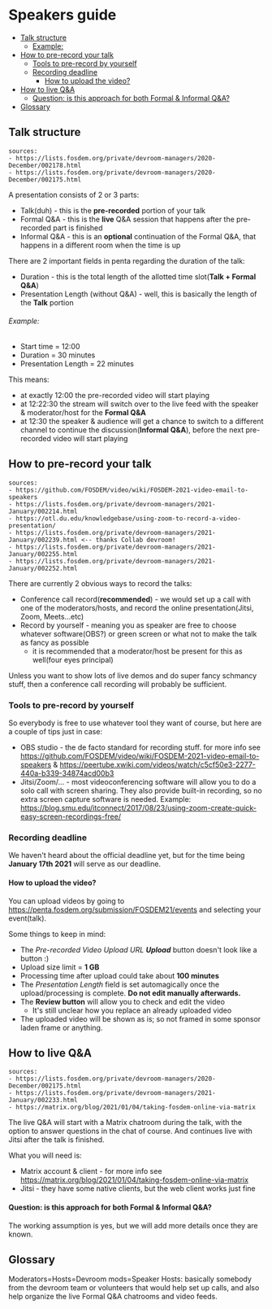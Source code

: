 # Speakers guide

- [Talk structure](#talk-structure)
  - [Example:](#example)
- [How to pre-record your talk](#how-to-pre-record-your-talk)
    - [Tools to pre-record by yourself](#tools-to-pre-record-by-yourself)
    - [Recording deadline](#recording-deadline)
        - [How to upload the video?](#how-to-upload-the-video)
- [How to live Q&A](#how-to-live-qa)
  - [Question: is this approach for both Formal & Informal Q&A?](#question-is-this-approach-for-both-formal--informal-qa)
- [Glossary](#glossary)

## Talk structure
    sources: 
    - https://lists.fosdem.org/private/devroom-managers/2020-December/002178.html
    - https://lists.fosdem.org/private/devroom-managers/2020-December/002175.html

A presentation consists of 2 or 3 parts:
- Talk(duh) - this is the **pre-recorded** portion of your talk
- Formal Q&A - this is the **live** Q&A session that happens after the pre-recorded part is finished
- Informal Q&A - this is an **optional** continuation of the Formal Q&A, that happens in a different room when the time is up

There are 2 important fields in penta regarding the duration of the talk:
- Duration - this is the total length of the allotted time slot(**Talk + Formal Q&A**)
- Presentation Length (without Q&A)	- well, this is basically the length of the **Talk** portion

###### Example:
- Start time = 12:00
- Duration = 30 minutes
- Presentation Length = 22 minutes

This means:
- at exactly 12:00 the pre-recorded video will start playing
- at 12:22:30 the stream will switch over to the live feed with the speaker & moderator/host for the **Formal Q&A**
- at 12:30 the speaker & audience will get a chance to switch to a different channel to continue the discussion(**Informal Q&A**), before the next pre-recorded video will start playing


## How to pre-record your talk
    sources:
    - https://github.com/FOSDEM/video/wiki/FOSDEM-2021-video-email-to-speakers
    - https://lists.fosdem.org/private/devroom-managers/2021-January/002214.html
    - https://otl.du.edu/knowledgebase/using-zoom-to-record-a-video-presentation/
    - https://lists.fosdem.org/private/devroom-managers/2021-January/002239.html <-- thanks Collab devroom!
    - https://lists.fosdem.org/private/devroom-managers/2021-January/002255.html
    - https://lists.fosdem.org/private/devroom-managers/2021-January/002252.html
There are currently 2 obvious ways to record the talks:
- Conference call record(**recommended**) - we would set up a call with one of the moderators/hosts, and record the online presentation(Jitsi, Zoom, Meets...etc)
- Record by yourself - meaning you as speaker are free to choose whatever software(OBS?) or green screen or what not to make the talk as fancy as possible
    - it is recommended that a moderator/host be present for this as well(four eyes principal)

Unless you want to show lots of live demos and do super fancy schmancy stuff, then a conference call recording will probably be sufficient.

### Tools to pre-record by yourself
So everybody is free to use whatever tool they want of course, but here are a couple of tips just in case:
- OBS studio - the de facto standard for recording stuff. for more info see https://github.com/FOSDEM/video/wiki/FOSDEM-2021-video-email-to-speakers & https://peertube.xwiki.com/videos/watch/c5cf50e3-2277-440a-b339-34874acd00b3
- Jitsi/Zoom/... - most videoconferencing software will allow you to do a solo call with screen sharing. They also provide built-in recording, so no extra screen capture software is needed. Example: https://blog.smu.edu/itconnect/2017/08/23/using-zoom-create-quick-easy-screen-recordings-free/


### Recording deadline
We haven't heard about the official deadline yet, but for the time being **January 17th 2021** will serve as our deadline.

#### How to upload the video?
You can upload videos by going to https://penta.fosdem.org/submission/FOSDEM21/events and selecting your event(talk).

Some things to keep in mind:
- The *Pre-recorded Video Upload URL	**Upload*** button doesn't look like a button :)
- Upload size limit = **1 GB**
- Processing time after upload could take about **100 minutes**
- The *Presentation Length* field is set automagically once the upload/processing is complete. **Do not edit manually afterwards.**
- The **Review button** will allow you to check and edit the video
  - It's still unclear how you replace an already uploaded video
- The uploaded video will be shown as is; so not framed in some sponsor laden frame or anything.

## How to live Q&A
    sources:
    - https://lists.fosdem.org/private/devroom-managers/2020-December/002175.html
    - https://lists.fosdem.org/private/devroom-managers/2021-January/002233.html
    - https://matrix.org/blog/2021/01/04/taking-fosdem-online-via-matrix
The live Q&A will start with a Matrix chatroom during the talk, with the option to answer questions in the chat of course. And continues live with Jitsi after the talk is finished.

What you will need is:
- Matrix account & client - for more info see https://matrix.org/blog/2021/01/04/taking-fosdem-online-via-matrix
- Jitsi - they have some native clients, but the web client works just fine

#### Question: is this approach for both Formal & Informal Q&A?
The working assumption is yes, but we will add more details once they are known.


## Glossary

Moderators=Hosts=Devroom mods=Speaker Hosts: basically somebody from the devroom team or volunteers that would help set up calls, and also help organize the live Formal Q&A chatrooms and video feeds. 
